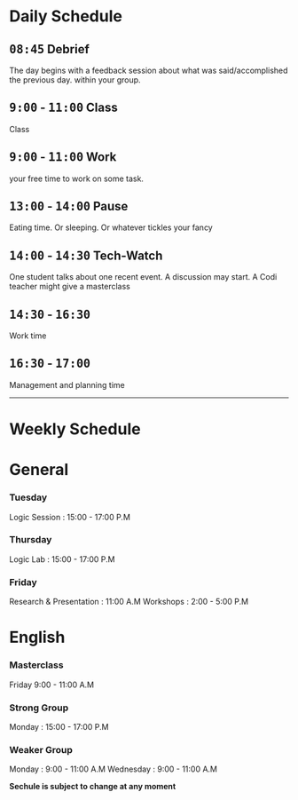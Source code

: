 # Daily Schedule

## <kbd>08:45</kbd> Debrief

The day begins with a feedback session about what was said/accomplished the  previous day. within your group.

## <kbd>9:00</kbd> - <kbd>11:00</kbd> Class

Class

## <kbd>9:00</kbd> - <kbd>11:00</kbd> Work

your free time to work on some task.

## <kbd>13:00</kbd> - <kbd>14:00</kbd> Pause

Eating time. Or sleeping. Or whatever tickles your fancy

## <kbd>14:00</kbd> - <kbd>14:30</kbd> Tech-Watch

One student talks about one recent event. A discussion may start. A Codi teacher might give a masterclass

## <kbd>14:30</kbd> - <kbd>16:30</kbd> 

Work time

## <kbd>16:30</kbd> - <kbd>17:00</kbd> 

Management and planning time

--------------------------------------

# Weekly Schedule

# General

### Tuesday
Logic Session : 15:00 - 17:00 P.M

### Thursday 
Logic Lab : 15:00 - 17:00 P.M

### Friday
Research & Presentation : 11:00 A.M
Workshops : 2:00 - 5:00 P.M

# English 
### Masterclass
Friday 9:00 - 11:00 A.M
### Strong Group
Monday : 15:00 - 17:00 P.M
### Weaker Group
Monday : 9:00 - 11:00 A.M
Wednesday : 9:00 - 11:00 A.M


**Sechule is subject to change at any moment**